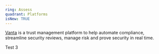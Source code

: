 ```yaml
---
ring: Assess
quadrant: Platforms
isNew: TRUE
---
```


[Vanta](https://www.vanta.com/) is a trust management platform to help automate compliance, streamline security reviews, manage risk and prove security in real time.

Test 3